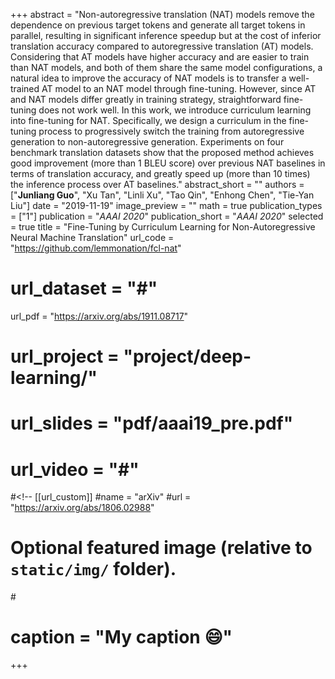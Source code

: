 +++
abstract = "Non-autoregressive translation (NAT) models remove the dependence on previous target tokens and generate all target tokens in parallel, resulting in significant inference speedup but at the cost of inferior translation accuracy compared to autoregressive translation (AT) models. Considering that AT models have higher accuracy and are easier to train than NAT models, and both of them share the same model configurations, a natural idea to improve the accuracy of NAT models is to transfer a well-trained AT model to an NAT model through fine-tuning. However, since AT and NAT models differ greatly in training strategy, straightforward fine-tuning does not work well. In this work, we introduce curriculum learning into fine-tuning for NAT. Specifically, we design a curriculum in the fine-tuning process to progressively switch the training from autoregressive generation to non-autoregressive generation. Experiments on four benchmark translation datasets show that the proposed method achieves good improvement (more than $1$ BLEU score) over previous NAT baselines in terms of translation accuracy, and greatly speed up (more than $10$ times) the inference process over AT baselines."
abstract_short = ""
authors = ["**Junliang Guo**", "Xu Tan", "Linli Xu", "Tao Qin", "Enhong Chen", "Tie-Yan Liu"]
date = "2019-11-19"
image_preview = ""
math = true
publication_types = ["1"]
publication = "*AAAI 2020*"
publication_short = "*AAAI 2020*"
selected = true
title = "Fine-Tuning by Curriculum Learning for Non-Autoregressive Neural Machine Translation"
url_code = "https://github.com/lemmonation/fcl-nat"
# url_dataset = "#"
url_pdf = "https://arxiv.org/abs/1911.08717"
# url_project = "project/deep-learning/"
# url_slides = "pdf/aaai19_pre.pdf"
# url_video = "#"

#<!-- [[url_custom]]
#name = "arXiv"
#url = "https://arxiv.org/abs/1806.02988"

# Optional featured image (relative to `static/img/` folder).
#<!-- [header]
#image = "headers/bubbles-wide.jpg" -->
# caption = "My caption :smile:"

+++
